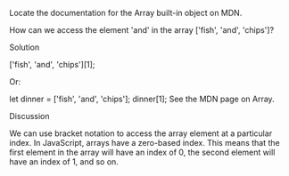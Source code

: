 
Locate the documentation for the Array built-in object on MDN.

How can we access the element 'and' in the array ['fish', 'and', 'chips']?


Solution

['fish', 'and', 'chips'][1];

Or:

let dinner = ['fish', 'and', 'chips'];
dinner[1];
See the MDN page on Array.

Discussion

We can use bracket notation to access the array element at a particular index. In JavaScript, arrays have a zero-based index. This means that the first element in the array will have an index of 0, the second element will have an index of 1, and so on.
